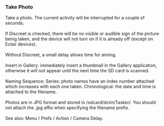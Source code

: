 ### Take Photo

Take a photo. The current activity will be interrupted for a couple of
seconds.\
\
If Discreet is checked, there will be no visible or audible sign of the
picture being taken, and the device will not turn on if it is already
off (except on Eclair devices).\
\
Without Discreet, a small delay allows time for aiming.\
\
Insert in Gallery: immediately insert a thumbnail in the Gallery
application, otherwise it will not appear until the next time the SD
card is scanned.\
\
Naming Sequence: Series: photo names have an index number attached which
increases with each one taken. Chronological: the date and time is
attached to the filename.\
\
Photos are in JPG format and stored in /sdcard/dcim/Tasker/. You should
not attach the .jpg affix when specifying the filename prefix.\
\
See also: Menu / Prefs / Action / Camera Delay.
